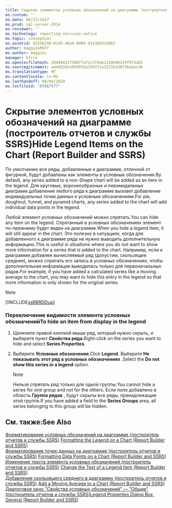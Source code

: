 ```yaml
---
title: Скрытие элементов условных обозначений на диаграмме (построитель отчетов и службы SSRS) | Документы Майкрософт
ms.custom: ''
ms.date: 06/13/2017
ms.prod: sql-server-2014
ms.reviewer: ''
ms.technology: reporting-services-native
ms.topic: conceptual
ms.assetid: 92256240-0cd5-4be4-8904-d1e3b93cb6b3
author: maggiesMSFT
ms.author: maggies
manager: kfile
ms.openlocfilehash: 20444432f580ffaf1c5f4de1320b06319f973a01
ms.sourcegitcommit: ad4d92dce894592a259721a1571b1d8736abacdb
ms.translationtype: MT
ms.contentlocale: ru-RU
ms.lasthandoff: 08/04/2020
ms.locfileid: "87667577"
---
```

# <a name="hide-legend-items-on-the-chart-report-builder-and-ssrs"></a><span data-ttu-id="30d6f-102">Скрытие элементов условных обозначений на диаграмме (построитель отчетов и службы SSRS)</span><span class="sxs-lookup"><span data-stu-id="30d6f-102">Hide Legend Items on the Chart (Report Builder and SSRS)</span></span>
  <span data-ttu-id="30d6f-103">По умолчанию все ряды, добавленные к диаграмме, отличной от фигурной, будут добавлены как элементы в условные обозначения.</span><span class="sxs-lookup"><span data-stu-id="30d6f-103">By default, any series added to a non-Shape chart will be added as an item in the legend.</span></span> <span data-ttu-id="30d6f-104">Для круговых, воронкообразных и пирамидальных диаграмм добавление любого ряда к диаграмме вызовет добавление индивидуальных точек данных к условным обозначениям.</span><span class="sxs-lookup"><span data-stu-id="30d6f-104">For pie, doughnut, funnel, and pyramid charts, any series added to the chart will add individual data points in the legend.</span></span>  
  
 <span data-ttu-id="30d6f-105">Любой элемент условных обозначений можно спрятать.</span><span class="sxs-lookup"><span data-stu-id="30d6f-105">You can hide any item on the legend.</span></span> <span data-ttu-id="30d6f-106">Спрятанный в условных обозначениях элемент по-прежнему будет виден на диаграмме.</span><span class="sxs-lookup"><span data-stu-id="30d6f-106">When you hide a legend item, it will still appear in the chart.</span></span> <span data-ttu-id="30d6f-107">Это полезно в ситуациях, когда для добавленного к диаграмме ряда не нужно выводить дополнительную информацию.</span><span class="sxs-lookup"><span data-stu-id="30d6f-107">This is useful in situations where you do not want to show more information for a series that is added to the chart.</span></span> <span data-ttu-id="30d6f-108">Например, если к диаграмме добавлен вычисляемый ряд (допустим, скользящее среднее), можно спрятать его запись в условных обозначениях, чтобы дополнительная информация выводилась только для первоначальных рядов.</span><span class="sxs-lookup"><span data-stu-id="30d6f-108">For example, if you have added a calculated series like a moving average to the chart, you may want to hide this entry in the legend so that more information is only shown for the original series.</span></span>  
  
> [!NOTE]  
>  [!INCLUDE[ssRBRDDup](../../includes/ssrbrddup-md.md)]  
  
### <a name="to-hide-an-item-from-display-in-the-legend"></a><span data-ttu-id="30d6f-109">Переключение видимости элемента условных обозначений</span><span class="sxs-lookup"><span data-stu-id="30d6f-109">To hide an item from display in the legend</span></span>  
  
1.  <span data-ttu-id="30d6f-110">Щелкните правой кнопкой мыши ряд, который нужно скрыть, и выберите пункт **Свойства ряда**.</span><span class="sxs-lookup"><span data-stu-id="30d6f-110">Right-click on the series you want to hide and select **Series Properties**.</span></span>  
  
2.  <span data-ttu-id="30d6f-111">Выберите **Условные обозначения**.</span><span class="sxs-lookup"><span data-stu-id="30d6f-111">Click **Legend**.</span></span> <span data-ttu-id="30d6f-112">Выберите **Не показывать этот ряд в условных обозначениях** .</span><span class="sxs-lookup"><span data-stu-id="30d6f-112">Select the **Do not show this series in a legend** option.</span></span>  
  
    > [!NOTE]  
    >  <span data-ttu-id="30d6f-113">Нельзя спрятать ряд только для одной группы.</span><span class="sxs-lookup"><span data-stu-id="30d6f-113">You cannot hide a series for one group and not for the others.</span></span> <span data-ttu-id="30d6f-114">Если поле добавлено в область **Группа рядов** , будут скрыты все ряды, принадлежащие этой группе.</span><span class="sxs-lookup"><span data-stu-id="30d6f-114">If you have added a field to the **Series Groups** area, all series belonging to this group will be hidden.</span></span>  
  
## <a name="see-also"></a><span data-ttu-id="30d6f-115">См. также:</span><span class="sxs-lookup"><span data-stu-id="30d6f-115">See Also</span></span>  
 <span data-ttu-id="30d6f-116">[Форматирование условных обозначений на диаграмме (построитель отчетов и службы SSRS)](chart-legend-formatting-report-builder.md) </span><span class="sxs-lookup"><span data-stu-id="30d6f-116">[Formatting the Legend on a Chart &#40;Report Builder and SSRS&#41;](chart-legend-formatting-report-builder.md) </span></span>  
 <span data-ttu-id="30d6f-117">[Форматирование точек данных на диаграмме (построитель отчетов и службы SSRS)](formatting-data-points-on-a-chart-report-builder-and-ssrs.md) </span><span class="sxs-lookup"><span data-stu-id="30d6f-117">[Formatting Data Points on a Chart &#40;Report Builder and SSRS&#41;](formatting-data-points-on-a-chart-report-builder-and-ssrs.md) </span></span>  
 <span data-ttu-id="30d6f-118">[Изменение текста элемента условных обозначений (построитель отчетов и службы SSRS)](chart-legend-change-item-text-report-builder.md) </span><span class="sxs-lookup"><span data-stu-id="30d6f-118">[Change the Text of a Legend Item &#40;Report Builder and SSRS&#41;](chart-legend-change-item-text-report-builder.md) </span></span>  
 <span data-ttu-id="30d6f-119">[Добавление скользящего среднего в диаграмму (построитель отчетов и службы SSRS)](add-a-moving-average-to-a-chart-report-builder-and-ssrs.md) </span><span class="sxs-lookup"><span data-stu-id="30d6f-119">[Add a Moving Average to a Chart &#40;Report Builder and SSRS&#41;](add-a-moving-average-to-a-chart-report-builder-and-ssrs.md) </span></span>  
 [<span data-ttu-id="30d6f-120">Диалоговое окно "Свойства условных обозначений" — "Общие" (построитель отчетов и службы SSRS)</span><span class="sxs-lookup"><span data-stu-id="30d6f-120">Legend Properties Dialog Box, General &#40;Report Builder and SSRS&#41;</span></span>](../legend-properties-dialog-box-general-report-builder-and-ssrs.md)  
  
  

